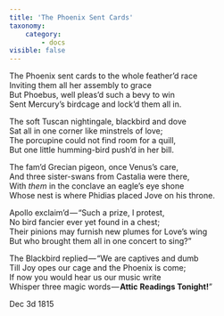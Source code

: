 ```yaml
---
title: 'The Phoenix Sent Cards'
taxonomy:
    category:
        - docs
visible: false
---
```


The Phoenix sent cards to the whole feather’d race  
Inviting them all her assembly to grace  
But Phoebus, well pleas’d such a bevy to win  
Sent Mercury’s birdcage and lock’d them all in.    

The soft Tuscan nightingale, blackbird and dove  
Sat all in one corner like minstrels of love;  
The porcupine could not find room for a quill,  
But one little humming-bird push’d in her bill.  

The fam’d Grecian pigeon, once Venus’s care,  
And three sister-swans from Castalia were there,  
With *them* in the conclave an eagle’s eye shone  
Whose nest is where Phidias placed Jove on his throne.  

Apollo exclaim’d — “Such a prize, I protest,  
No bird fancier ever yet found in a chest;  
Their pinions may furnish new plumes for Love’s wing  
But who brought them all in one concert to sing?”  

The Blackbird replied — “We are captives and dumb  
Till Joy opes our cage and the Phoenix is come;  
If now you would hear us our music write  
Whisper three magic words — **Attic Readings Tonight!**”

Dec 3d 1815